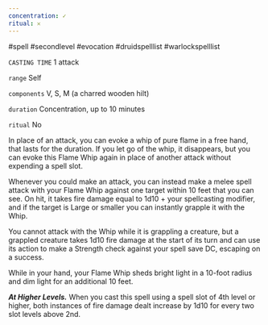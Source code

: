 ```yaml
---
concentration: ✓
ritual: 𐄂
---
```

#spell #secondlevel #evocation #druidspelllist #warlockspelllist

`CASTING TIME`
1 attack

`range`
Self

`components`
V, S, M (a charred wooden hilt)

`duration`
Concentration, up to 10 minutes

`ritual`
No

In place of an attack, you can evoke a whip of pure flame in a free hand, that lasts for the duration. If you let go of the whip, it disappears, but you can evoke this Flame Whip again in place of another attack without expending a spell slot.

Whenever you could make an attack, you can instead make a melee spell attack with your Flame Whip against one target within 10 feet that you can see. On hit, it takes fire damage equal to 1d10 + your spellcasting modifier, and if the target is Large or smaller you can instantly grapple it with the Whip.

You cannot attack with the Whip while it is grappling a creature, but a grappled creature takes 1d10 fire damage at the start of its turn and can use its action to make a Strength check against your spell save DC, escaping on a success.

While in your hand, your Flame Whip sheds bright light in a 10-foot radius and dim light for an additional 10 feet.

_**At Higher Levels.**_ When you cast this spell using a spell slot of 4th level or higher, both instances of fire damage dealt increase by 1d10 for every two slot levels above 2nd.